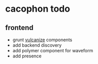 # cacophon todo

## frontend
- grunt [vulcanize](https://www.npmjs.org/package/grunt-vulcanize) components
- add backend discovery
- add polymer component for waveform
- add presence